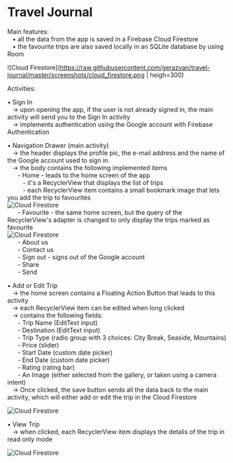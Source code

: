 # Travel Journal

Main features:  
&nbsp;&nbsp;&nbsp;• all the data from the app is saved in a Firebase Cloud Firestore  
&nbsp;&nbsp;&nbsp;• the favourite trips are also saved locally in an SQLite database by using Room  

![Cloud Firestore](https://raw.githubusercontent.com/gerazvan/travel-journal/master/screenshots/cloud_firestore.png | heigh=300)  

Activities:  
  
 • Sign In  
 &nbsp;&nbsp;&nbsp;-> upon opening the app, if the user is not already signed in, the main activity will send you to the Sign In activity  
 &nbsp;&nbsp;&nbsp;-> implements authentication using the Google account with Firebase Authentication  
    
• Navigation Drawer (main activity)  
&nbsp;&nbsp;&nbsp;-> the header displays the profile pic, the e-mail address and the name of the Google account used to sign in.  
&nbsp;&nbsp;&nbsp;-> the body contains the following implemented items  
&nbsp;&nbsp;&nbsp;&nbsp;&nbsp;&nbsp;- Home - leads to the home screen of the app  
&nbsp;&nbsp;&nbsp;&nbsp;&nbsp;&nbsp;&nbsp;&nbsp;&nbsp;- it's a RecyclerView that displays the list of trips  
&nbsp;&nbsp;&nbsp;&nbsp;&nbsp;&nbsp;&nbsp;&nbsp;&nbsp;- each RecyclerView item contains a small bookmark image that lets you add the trip to favourites  
![Cloud Firestore](https://raw.githubusercontent.com/gerazvan/travel-journal/master/screenshots/main_screen.jpg)  
&nbsp;&nbsp;&nbsp;&nbsp;&nbsp;&nbsp;- Favourite - the same home screen, but the query of the RecyclerView's adapter is changed to only display the trips marked as favourite  
![Cloud Firestore](https://raw.githubusercontent.com/gerazvan/travel-journal/master/screenshots/favourites_only.jpg)  
&nbsp;&nbsp;&nbsp;&nbsp;&nbsp;&nbsp;- About us  
&nbsp;&nbsp;&nbsp;&nbsp;&nbsp;&nbsp;- Contact us  
&nbsp;&nbsp;&nbsp;&nbsp;&nbsp;&nbsp;- Sign out - signs out of the Google account  
&nbsp;&nbsp;&nbsp;&nbsp;&nbsp;&nbsp;- Share  
&nbsp;&nbsp;&nbsp;&nbsp;&nbsp;&nbsp;- Send  
      
• Add or Edit Trip  
&nbsp;&nbsp;&nbsp;-> the home screen contains a Floating Action Button that leads to this activity  
&nbsp;&nbsp;&nbsp;-> each RecyclerView item can be edited when long clicked  
&nbsp;&nbsp;&nbsp;-> contains the following fields:  
&nbsp;&nbsp;&nbsp;&nbsp;&nbsp;&nbsp;- Trip Name (EditText input)  
&nbsp;&nbsp;&nbsp;&nbsp;&nbsp;&nbsp;- Destination (EditText input)  
&nbsp;&nbsp;&nbsp;&nbsp;&nbsp;&nbsp;- Trip Type (radio group with 3 choices: City Break, Seaside, Mountains)  
&nbsp;&nbsp;&nbsp;&nbsp;&nbsp;&nbsp;- Price (slider)  
&nbsp;&nbsp;&nbsp;&nbsp;&nbsp;&nbsp;- Start Date (custom date picker)  
&nbsp;&nbsp;&nbsp;&nbsp;&nbsp;&nbsp;- End Date (custom date picker)  
&nbsp;&nbsp;&nbsp;&nbsp;&nbsp;&nbsp;- Rating (rating bar)  
&nbsp;&nbsp;&nbsp;&nbsp;&nbsp;&nbsp;- An Image (either selected from the gallery, or taken using a camera intent)  
&nbsp;&nbsp;&nbsp;-> Once clicked, the save button sends all the data back to the main activity, which will either add or edit the trip in the Cloud Firestore  

![Cloud Firestore](https://raw.githubusercontent.com/gerazvan/travel-journal/master/screenshots/add_edit_trip.jpg)  
   
 • View Trip  
&nbsp;&nbsp;&nbsp;-> when clicked, each RecyclerView item displays the detalis of the trip in read only mode  

![Cloud Firestore](https://raw.githubusercontent.com/gerazvan/travel-journal/master/screenshots/read_only_view.jpg)  
  
    
